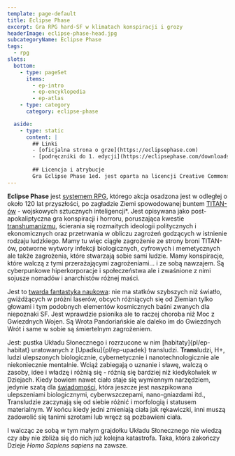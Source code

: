 ```yaml
---
template: page-default
title: Eclipse Phase
excerpt: Gra RPG hard-SF w klimatach konspiracji i grozy
headerImage: eclipse-phase-head.jpg
subcategoryName: Eclipse Phase
tags:
  - rpg
slots:
  bottom:
    - type: pageSet
      items:
        - ep-intro
        - ep-encyklopedia
        - ep-atlas
    - type: category
      category: eclipse-phase

  aside:
    - type: static
      content: |
        ## Linki
        - [oficjalna strona o grze](https://eclipsephase.com)
        - [podręczniki do 1. edycji](https://eclipsephase.com/downloads)
        
        ## Licencja i atrybucje
        Gra Eclipse Phase 1ed. jest oparta na licencji Creative Commons BY NC SA.
---
```


**Eclipse Phase** jest [systemem RPG](http://pl.wikipedia.org/wiki/Gra_fabularna), którego akcja osadzona jest w odległej o około 120 lat przyszłości, po zagładzie Ziemi spowodowanej buntem [TITAN-ów](#) - wojskowych sztucznych inteligencji*. Jest opisywana jako post-apokaliptyczna gra konspiracji i horroru, poruszająca kwestie [transhumanizmu](http://pl.wikipedia.org/wiki/Transhumanizm), ścierania się rozmaitych ideologii politycznych i ekonomicznych oraz przetrwania w obliczu zagrożeń godzących w istnienie rodzaju ludzkiego. Mamy tu więc ciągłe zagrożenie ze strony broni TITAN-ów, potworne wytwory infekcji biologicznych, cyfrowych i memetycznych ale także zagrożenia, które stwarzają sobie sami ludzie. Mamy konspiracje, które walczą z tymi przerażającymi zagrożeniami... i ze sobą nawzajem. Są cyberpunkowe hiperkorporacje i społeczeństwa ale i zwaśnione z nimi sojusze nomadów i anarchistów różnej maści.

Jest to [twarda fantastyka naukowa](http://pl.wikipedia.org/wiki/Hard_science_fiction): nie ma statków szybszych niż światło, gwiżdżących w próżni laserów, obcych różniących się od Ziemian tylko głowami i tym podobnych elementów kosmicznych baśni zwanych dla niepoznaki SF. Jest wprawdzie psionika ale to raczej choroba niż Moc z Gwiezdnych Wojen. Są Wrota Pandoriańskie ale daleko im do Gwiezdnych Wrót i same w sobie są śmiertelnym zagrożeniem.

Jest: pustka Układu Słonecznego i rozrzucone w nim [habitaty]{pl/ep-habitat} uratowanych z [Upadku]{pl/ep-upadek} transludzi. **Trans**ludzi, H+, ludzi ulepszonych biologicznie, cybernetycznie i nanotechnologicznie ale niekoniecznie mentalnie. Wciąż zabiegają o uznanie i sławę, walczą o zasoby, idee i władzę i różnią się - różnią się bardziej niż kiedykolwiek w Dziejach. Kiedy bowiem nawet ciało staje się wymiennym narzędziem, jedynie szatą dla [świadomości](#), która jeszcze jest naszpikowana ulepszeniami biologicznymi, cyberwszczepami, nano-gniazdami itd., Transludzie zaczynają się od siebie różnić i morfologią i statusem materialnym. W końcu kiedy jedni zmieniają ciała jak rękawiczki, inni muszą zadowolić się tanimi szrotami lub wręcz są pozbawieni ciała. 

I walcząc ze sobą w tym małym grajdołku Układu Słonecznego nie wiedzą czy aby nie zbliża się do nich już kolejna katastrofa. Taka, która zakończy Dzieje _Homo Sapiens sapiens_ na zawsze.

